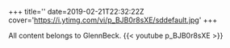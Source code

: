 +++
title=''
date=2019-02-21T22:32:22Z
cover='https://i.ytimg.com/vi/p_BJB0r8sXE/sddefault.jpg'
+++

All content belongs to GlennBeck.
{{< youtube p_BJB0r8sXE >}}
